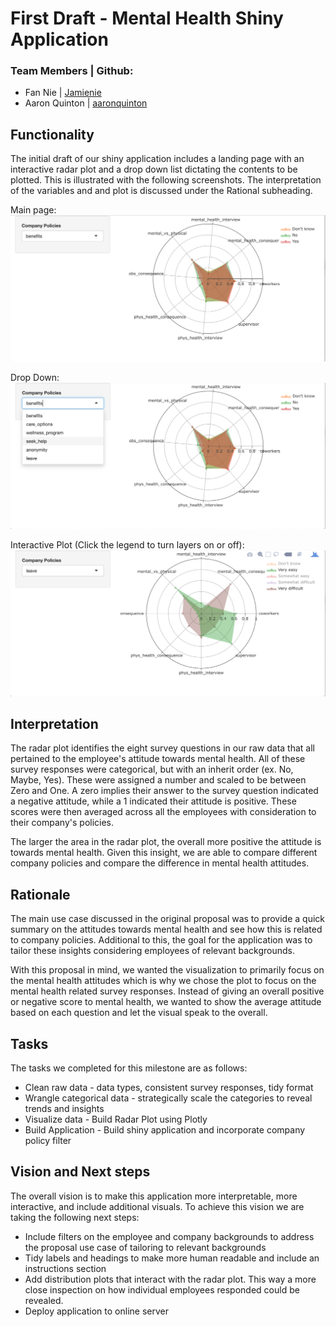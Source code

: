 # First Draft - Mental Health Shiny Application

### Team Members | Github:
* Fan Nie | [Jamienie](https://github.com/Jamienie?tab=repositories)
* Aaron Quinton | [aaronquinton](https://github.com/aaronquinton)

## Functionality
The initial draft of our shiny application includes a landing page with an interactive radar plot and a drop down list dictating the contents to be plotted. This is illustrated with the following screenshots. The interpretation of the variables and and plot is discussed under the Rational subheading.

Main page:
![](./img/landing-page.png)

Drop Down:
![](./img/drop-down.png)

Interactive Plot (Click the legend to turn layers on or off):
![](./img/interactive-plot.png)

## Interpretation
The radar plot identifies the eight survey questions in our raw data that all pertained to the employee's attitude towards mental health. All of these survey responses were categorical, but with an inherit order (ex. No, Maybe, Yes). These were assigned a number and scaled to be between Zero and One. A zero implies their answer to the survey question indicated a negative attitude, while a 1 indicated their attitude is positive. These scores were then averaged across all the employees with consideration to their company's policies.

The larger the area in the radar plot, the overall more positive the attitude is towards mental health. Given this insight, we are able to compare different company policies and compare the difference in mental health attitudes.

## Rationale
The main use case discussed in the original proposal was to provide a quick summary on the attitudes towards mental health and see how this is related to company policies. Additional to this, the goal for the application was to tailor these insights considering employees of relevant backgrounds.

With this proposal in mind, we wanted the visualization to primarily focus on the mental health attitudes which is why we chose the plot to focus on the mental health related survey responses. Instead of giving an overall positive or negative score to mental health, we wanted to show the average attitude based on each question and let the visual speak to the overall.

## Tasks
The tasks we completed for this milestone are as follows:
* Clean raw data - data types, consistent survey responses, tidy format
* Wrangle categorical data - strategically scale the categories to reveal trends and insights
* Visualize data - Build Radar Plot using Plotly
* Build Application - Build shiny application and incorporate company policy filter

## Vision and Next steps
The overall vision is to make this application more interpretable, more interactive, and include additional visuals. To achieve this vision we are taking the following next steps:
* Include filters on the employee and company backgrounds to address the proposal use case of tailoring to relevant backgrounds
* Tidy labels and headings to make more human readable and include an instructions section
* Add distribution plots that interact with the radar plot. This way a more close inspection on how individual employees responded could be revealed.
* Deploy application to online server
